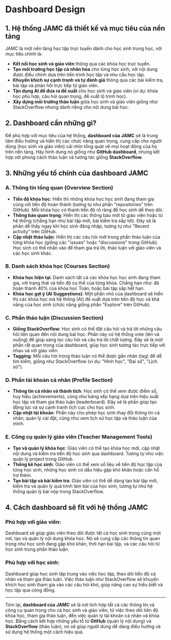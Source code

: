 # Dashboard Design

## 1. **Hệ thống JAMC đã thiết kế và mục tiêu của nền tảng**

JAMC là một nền tảng học tập trực tuyến dành cho học sinh trung học, với mục tiêu chính là:

- **Kết nối học sinh và giáo viên** thông qua các khóa học trực tuyến.
- **Tạo môi trường học tập cá nhân hóa** cho từng học sinh, với nội dung được điều chỉnh dựa trên tiến trình học tập và nhu cầu học tập.
- **Khuyến khích sự cạnh tranh và tự đánh giá** thông qua các bài kiểm tra, bài tập và phản hồi trực tiếp từ giáo viên.
- **Tận dụng AI để đưa ra đề xuất** cho học sinh và giáo viên (ví dụ: khóa học phù hợp, câu hỏi quan trọng, đề xuất lộ trình học).
- **Xây dựng môi trường thảo luận** giữa học sinh và giáo viên giống như StackOverflow nhưng dành riêng cho nội dung bài học.

## 2. **Dashboard cần những gì?**

Để phù hợp với mục tiêu của hệ thống, **dashboard của JAMC** sẽ là trung tâm điều hướng và hiển thị các chức năng quan trọng, cung cấp cho người dùng (học sinh và giáo viên) cái nhìn tổng quát về mọi hoạt động của họ trên nền tảng. Hãy hình dung nó giống như **GitHub dashboard**, nhưng kết hợp với phong cách thảo luận và tương tác giống **StackOverflow**.

## 3. **Những yếu tố chính của dashboard JAMC**

### A. **Thông tin tổng quan (Overview Section)**

- **Tiến độ khóa học**: Hiển thị những khóa học học sinh đang tham gia cùng với tiến độ hoàn thành (tương tự như phần "repositories" trên GitHub). Mỗi khóa học có thanh tiến độ rõ ràng để học sinh dễ theo dõi.
- **Thông báo quan trọng**: Hiển thị các thông báo mới từ giáo viên hoặc từ hệ thống (chẳng hạn như bài tập mới, bài kiểm tra sắp tới). Đây sẽ là phần dễ thấy ngay khi học sinh đăng nhập, tương tự như "Recent activity" trên GitHub.
- **Cập nhật thảo luận**: Hiển thị các câu hỏi mới trong phần thảo luận của từng khóa học (giống các "issues" hoặc "discussions" trong GitHub). Học sinh có thể nhấn vào để tham gia trả lời, thảo luận với giáo viên và các học sinh khác.

### B. **Danh sách khóa học (Courses Section)**

- **Khóa học hiện tại**: Danh sách tất cả các khóa học học sinh đang tham gia, với trạng thái và tiến độ cụ thể của từng khóa. Chẳng hạn như: đã hoàn thành 40% của khóa học Toán, hoặc bài tập sắp hết hạn.
- **Khóa học gợi ý (AI Suggestions)**: Một phần nhỏ của dashboard sẽ hiển thị các khóa học mà hệ thống (AI) đề xuất dựa trên tiến độ học và khả năng của học sinh (chức năng giống phần "Explore" trên GitHub).

### C. **Phần thảo luận (Discussion Section)**

- **Giống StackOverflow**: Học sinh có thể đặt câu hỏi và trả lời những câu hỏi liên quan đến nội dung bài học. Phần này có hệ thống vote (lên và xuống) để giúp sàng lọc câu hỏi và câu trả lời chất lượng. Đây sẽ là một phần rất quan trọng của dashboard, giúp học sinh tương tác trực tiếp với nhau và với giáo viên.
- **Tagging**: Mỗi câu hỏi trong thảo luận có thể được gắn nhãn (tag) để dễ tìm kiếm, giống như StackOverflow (ví dụ: "Hình học", "Đại số", "Lịch sử").

### D. **Phần tài khoản cá nhân (Profile Section)**

- **Thông tin cá nhân và thành tích**: Học sinh có thể xem được điểm số, huy hiệu (achievements), cũng như bảng xếp hạng dựa trên hiệu suất học tập và tham gia thảo luận (leaderboard). Đây sẽ là phần giúp tạo động lực và sự cạnh tranh tích cực cho học sinh.
- **Cập nhật tài khoản**: Phần này cho phép học sinh thay đổi thông tin cá nhân, quản lý cài đặt, cũng như xem lịch sử học tập và thảo luận của mình.

### E. **Công cụ quản lý giáo viên (Teacher Management Tools)**

- **Tạo và quản lý khóa học**: Giáo viên có thể tạo khóa học mới, cập nhật nội dung và kiểm tra tiến độ học sinh qua dashboard. Tương tự như việc quản lý project trong GitHub.
- **Thống kê học sinh**: Giáo viên có thể xem số liệu về tiến độ học tập của từng học sinh, những học sinh có dấu hiệu gặp khó khăn hoặc cần hỗ trợ thêm.
- **Tạo bài tập và bài kiểm tra**: Giáo viên có thể dễ dàng tạo bài tập mới, kiểm tra và quản lý quá trình làm bài của học sinh, tương tự như hệ thống quản lý bài nộp trong StackOverflow.

## 4. **Cách dashboard sẽ fit với hệ thống JAMC**

### **Phù hợp với giáo viên:**

Dashboard sẽ giúp giáo viên theo dõi được tất cả học sinh trong cùng một nơi, tạo và quản lý nội dung khóa học. Nó sẽ cung cấp các thông tin quan trọng như học sinh đang gặp khó khăn, thời hạn bài tập, và các câu hỏi từ học sinh trong phần thảo luận.

### **Phù hợp với học sinh:**

Dashboard giúp học sinh tập trung vào việc học tập, theo dõi tiến độ cá nhân và tham gia thảo luận. Việc thảo luận như StackOverflow sẽ khuyến khích học sinh tham gia vào các câu hỏi khó, giúp nâng cao sự hiểu biết và học tập qua cộng đồng.

---

Tóm lại, **dashboard của JAMC** sẽ là nơi tích hợp tất cả các thông tin và công cụ quan trọng cho cả học sinh và giáo viên, từ việc theo dõi tiến độ khóa học, tham gia thảo luận, đến việc quản lý tài khoản cá nhân và khóa học. Bằng cách kết hợp những yếu tố từ **GitHub** (quản lý nội dung) và **StackOverflow** (thảo luận), nó sẽ giúp người dùng dễ dàng điều hướng và sử dụng hệ thống một cách hiệu quả.
